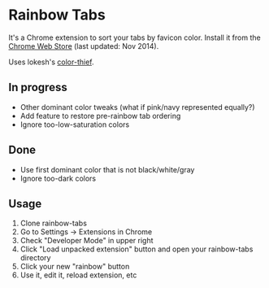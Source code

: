 # Rainbow Tabs

It's a Chrome extension to sort your tabs by favicon color. Install it from the [Chrome Web Store](https://chrome.google.com/webstore/detail/rainbow-tabs/khedhoedfamallgnpngiginbiffemgho) (last updated: Nov 2014).

Uses lokesh's [color-thief](https://github.com/lokesh/color-thief). 

## In progress
* Other dominant color tweaks (what if pink/navy represented equally?)
* Add feature to restore pre-rainbow tab ordering
* Ignore too-low-saturation colors

## Done
* Use first dominant color that is not black/white/gray
* Ignore too-dark colors

## Usage
1. Clone rainbow-tabs
2. Go to Settings -> Extensions in Chrome
3. Check "Developer Mode" in upper right
4. Click "Load unpacked extension" button and open your rainbow-tabs directory
5. Click your new "rainbow" button
6. Use it, edit it, reload extension, etc
